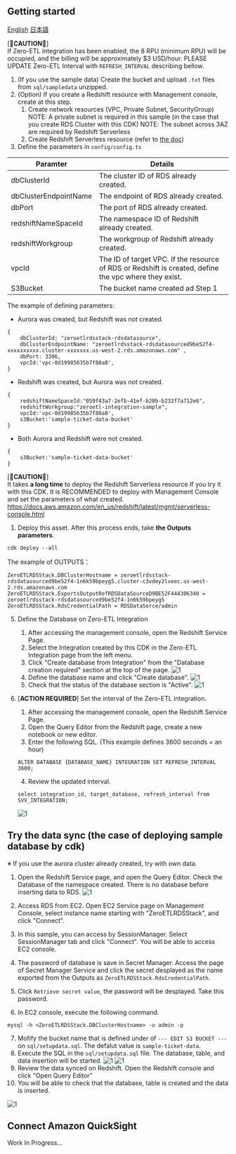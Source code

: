 ## Getting started

[English](./doc/en)
[日本語](./doc/ja)

[📣**CAUTION**📣]   
If Zero-ETL integration has been enabled, the 8 RPU (minimum RPU) will be occupied, and the billing will be approximately $3 USD/hour. PLEASE UPDATE Zero-ETL Interval with `REFRESH_INTERVAL` describing bellow.

1. (If you use the sample data) Create the bucket and upload  `.txt` files from `sql/sampledata` unzipped.
2. (Option) If you create a Redshift resource with Management console, create at this step.
   1. Create network resources (VPC, Private Subnet, SecurityGroup)
        NOTE: A private subnet is required in this sample (in the case that you create RDS Cluster with this CDK)
        NOTE: The subnet across 3AZ are required by Redshift Serverless
   2. Create Redshift Serverless resource (refer to [the doc](https://docs.aws.amazon.com/ja_jp/redshift/latest/gsg/new-user-serverless.html#serverless-console-resource-creation))
3. Define the parameters in `config/config.ts`

|Paramter|Details|
|---|---|
|dbClusterId|The cluster ID of RDS already created.|
|dbClusterEndpointName|The endpoint of RDS already created.|
|dbPort|The port of RDS already created.|
|redshiftNameSpaceId|The namespace ID of Redshift already created.|
|redshiftWorkgroup|The workgroup of Redshift already created.|
|vpcId|The ID of target VPC. If the resource of RDS or Redshift is created, define the vpc where they exist.|
|S3Bucket|The bucket name created ad Step 1|

The example of defining parameters:

* Aurora was created, but Redshift was not created.

```
{
    dbClusterId: "zeroetlrdsstack-rdsdatasource", 
    dbClusterEndpointName: "zeroetlrdsstack-rdsdatasourced9be52f4-xxxxxxxxxx.cluster-xxxxxxx.us-west-2.rds.amazonaws.com" ,
    dbPort: 3306, 
    vpcId:'vpc-0d19985635b7f80a8',
}
```

* Redshift was created, but Aurora was not created.
```
{
    redshiftNameSpaceId:"059f43a7-2efb-41ef-b20b-b232f7a712e6", 
    redshiftWorkgroup:"zeroetl-integration-sample", 
    vpcId:'vpc-0d19985635b7f80a8',
    s3Bucket:'sample-ticket-data-bucket' 
}
```

* Both Aurora and Redshift were not created.
```
{
    s3Bucket:'sample-ticket-data-bucket' 
}
```

[📣**CAUTION**📣]  
It takes **a long time** to deploy the Redshift Serverless resource If you try it with this CDK. It is RECOMMENDED to deploy with Management Console and set the parameters of what created.
https://docs.aws.amazon.com/en_us/redshift/latest/mgmt/serverless-console.html

1. Deploy this asset. After this process ends, take **the Outputs parameters**.

```
cdk deploy --all
```  

The example of OUTPUTS：
```
ZeroETLRDSStack.DBClusterHostname = zeroetlrdsstack-rdsdatasourced9be52f4-1n6k59bpeyg5.cluster-c3vdey2lveec.us-west-2.rds.amazonaws.com
ZeroETLRDSStack.ExportsOutputRefRDSDataSourceD9BE52F444306340 = zeroetlrdsstack-rdsdatasourced9be52f4-1n6k59bpeyg5
ZeroETLRDSStack.RdsCredentialPath = RDSDataSorce/admin
```

5. Define the Database on Zero-ETL Integration
   1. After accessing the management console, open the Redshift Service Page.
   2. Select the Integration created by this CDK in the Zero-ETL Integration page from the left menu.
   3. Click "Create database from Integration" from the "Database creation required" section at the top of the page.
   ![1](./image/image1.png)
   4. Define the database name and click "Create database".
   ![1](./image/image2.png)
   5. Check that the status of the database section is "Active".
   ![1](./image/image3.png)

6. [**ACTION REQUIRED**] Set the interval of the Zero-ETL integration.
   1. After accessing the management console, open the Redshift Service Page.
   2. Open the Query Editor from the Redshift page, create a new notebook or new editor.
   3. Enter the following SQL. (This example defines 3600 seconds = an hour)
   ```
   ALTER DATABASE {DATABASE_NAME} INTEGRATION SET REFRESH_INTERVAL 3600;
   ```
   4. Review the updated interval.
   ```
   select integration_id, target_database, refresh_interval from SVV_INTEGRATION;
   ```
   ![1](./image/image11.png)


## Try the data sync (the case of deploying sample database by cdk)

※ If you use the aurora cluster already created, try with own data.

1. Open the Redshift Service page, and open the Query Editor. Check the Database of the namespace created. There is no database before inserting data to RDS.
![1](./image/image5.png)

2. Access RDS from EC2. Open EC2 Service page on Management Console, select instance name starting with "ZeroETLRDSStack", and click "Connect".
3.  In this sample, you can access by SessionManager. Select SessionManager tab and click "Connect". You will be able to access EC2 console.
4.  The password of database is save in Secret Manager. Access the page of Secret Manager Service and click the secret desplayed as the name exported from the Outputs as `ZeroETLRDSStack.RdsCredentialPath`.
5.  Click `Retrieve secret value`, the password will be desplayed. Take this password.
6.  In EC2 console, execute the following command.
```
mysql -h <ZeroETLRDSStack.DBClusterHostname> -u admin -p
```
7. Mofify the bucket name that is defined under of  `--- EDIT S3 BUCKET ---` on `sql/setupdata.sql`. The defalut value is `sample-ticket-data`.
8. Execute the SQL in the `sql/setupdata.sql` file. The database, table, and data insertion will be started.
![1](./image/image7.png)
![1](./image/image10.png)
9. Review the data synced on Redshift. Open the Redshift console and click "Open Query Editor"
10. You will be able to check that the database, table is created and the data is inserted.
 
 ![1](./image/image8.png)

 ## Connect Amazon QuickSight
 Work In Progress...
